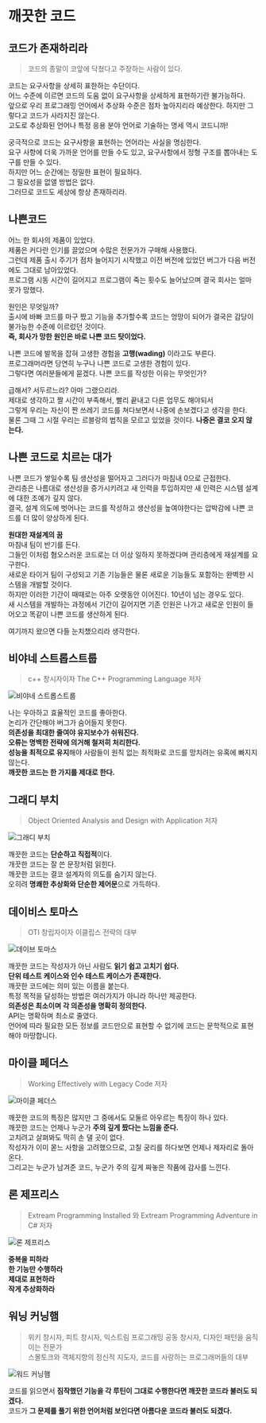 # 깨끗한 코드
## 코드가 존재하리라
> 코드의 종말이 코앞에 닥쳤다고 주장하는 사람이 있다.       
       
코드는 요구사항을 상세히 표한하는 수단이다.   
어느 수준에 이르면 코드의 도움 없이 요구사항을 상세하게 표현하기란 불가능하다.   
앞으로 우리 프로그래밍 언어에서 추상화 수준은 점차 높아지리라 예상한다.
하지만 그렇다고 코드가 사라지진 않는다.   
고도로 추상화된 언어나 특정 응용 분야 언어로 기술하는 명세 역시 코드니까!   

궁극적으로 코드는 요구사항을 표현하는 언어라는 사실을 명심한다.   
요구 사항에 더욱 가까운 언어를 만들 수도 있고, 요구사항에서 정형 구조를 뽑아내는 도구를 만들 수 있다.   
하지만 어느 순간에는 정밀한 표현이 필요하다.   
그 필요성을 없앨 방법은 없다.   
그러므로 코드도 세상에 항상 존재하리라.    

## 나쁜코드   

어느 한 회사의 제품이 있었다.     
제품은 커다란 인기를 끌었으며 수많은 전문가가 구매해 사용했다.     
그런데 제품 출시 주기가 점차 늘어지기 시작했고 이전 버전에 있었던 버그가 다음 버전에도 그대로 남아있었다.     
프로그램 시동 시간이 길어지고 프로그램이 죽는 횟수도 늘어났으며 결국 회사는 얼마 못가 망했다.     
     
원인은 무엇일까?        
출시에 바빠 코드를 마구 짰고 기능을 추가할수록 코드는 엉망이 되어가 결국은 감당이 불가능한 수준에 이르렀던 것이다.     
**즉, 회사가 망한 원인은 바로 나쁜 코드 탓이었다.**       
     
나쁜 코드에 발목을 잡혀 고생한 경험을 **고행(wading)** 이라고도 부른다.       
프로그래머라면 당연히 누구나 나쁜 코드로 고생한 경험이 있다.         
그렇다면 여러분들에게 묻겠다. 나쁜 코드를 작성한 이유는 무엇인가?       

급해서? 서두르느라? 아마 그랬으리라.         
제대로 생각하고 짤 시간이 부족해서, 빨리 끝내고 다른 업무도 해야되서          
그렇게 우리는 자신이 짠 쓰레기 코드를 쳐다보면서 나중에 손보겠다고 생각을 한다.           
물론 그때 그 시절 우리는 르블랑의 법칙을 모르고 있었을 것이다. **나중은 결코 오지 않는다.**      
     
## 나쁜 코드로 치르는 대가   

나쁜 코드가 쌓일수록 팀 생산성을 떨어자고 그러다가 마침내 0으로 근접한다.       
관리층은 나름대로 생산성을 증가시키려고 새 인력을 투입하지만 새 인력은 시스템 설계에 대한 조예가 깊지 않다.      
결국, 설계 의도에 벗어나는 코드를 작성하고 생산성을 높여야한다는 압박감에 나쁜 코드를 더 많이 양상하게 된다.        
     
**원대한 재설계의 꿈**    
마침내 팀이 반기를 든다.         
그들인 이처럼 혐오스러운 코드로는 더 이상 일하지 못하겠다며 관리층에게 재설계를 요구한다.         
새로운 타이거 팀이 구성되고 기존 기능들은 물론 새로운 기능들도 포함하는 완벽한 시스템을 개발할 것이다.      
하지만 이러한 기간이 때때로는 아주 오랫동안 이어진다. 10년이 넘는 경우도 있다.       
새 시스템을 개발하는 과정에서 기간이 길어지면 기존 인원은 나가고 새로운 인원이 들어오고 똑같이 나쁜 코드를 생산하게 된다.      
    
여기까지 왔으면 다들 눈치챘으리라 생각한다.      




    






## 비야네 스트롭스트룹
> c++ 창시자이자 The C++ Programming Language 저자 
    
![비야네 스트롭스트룹](https://user-images.githubusercontent.com/50267433/100239275-8dffde80-2f74-11eb-9d37-3ecec7aae113.png)     
    
나는 우아하고 효율적인 코드를 좋아한다.     
논리가 간단해야 버그가 숨어들지 못한다.    
**의존성을 최대한 줄여야 유지보수가 쉬워진다.**      
**오류는 명백한 전략에 의거해 철저히 처리한다.**       
**성능을 최적으로 유지**해야 사람들이 원칙 없는 최적화로 코드를 망치려는 유혹에 빠지지 않는다.     
**깨끗한 코드는 한 가지를 제대로 한다.**    

## 그래디 부치 
> Object Oriented Analysis and Design with Application 저자
   
![그래디 부치](https://user-images.githubusercontent.com/50267433/100240107-85f46e80-2f75-11eb-80b9-41ce5ffd782f.png)      

깨끗한 코드는 **단순하고 직접적**이다.    
개끗한 코드는 잘 쓴 문장처럼 읽힌다.      
깨끗한 코드는 결코 설계자의 의도를 숨기지 않는다.      
오히려 **명쾌한 추상화와 단순한 제어문**으로 가득하다.   
     
## 데이비스 토마스
> OTI 창립자이자 이클립스 전략의 대부  
    
![데이브 토마스](https://user-images.githubusercontent.com/50267433/100240193-9efd1f80-2f75-11eb-8b92-73666751b3ca.png)
   

깨끗한 코드는 작성자가 아닌 사람도 **읽기 쉽고 고치기 쉽다.**        
**단위 테스트 케이스와 인수 테스트 케이스가 존재한다.**          
깨끗한 코드에는 의미 있는 이름을 붙는다.        
특정 목적을 달성하는 방법은 여러가지가 아니라 하나만 제공한다.         
**의존성은 최소이며 각 의존성을 명확히 정의한다.**      
API는 명확하며 최소로 줄였다.      
언어에 따라 필요한 모든 정보를 코드만으로 표현할 수 없기에 코드는 문학적으로 표현해야 마땅합니다.      
    
## 마이클 페더스      
> Working Effectively with Legacy Code 저자      
        
![마이클 페더스](https://user-images.githubusercontent.com/50267433/100240246-ae7c6880-2f75-11eb-92a7-a97d74c94a23.png)

깨끗한 코드의 특징은 많지만 그 중에서도 모둘르 아우르는 특징이 하나 있다.   
깨끗한 코드는 언제나 누군가 **주의 깊게 짰다는 느낌을 준다.**   
고치려고 살펴봐도 딱히 손 댈 곳이 없다.   
작성자가 이미 몯느 사항을 고려했으므로, 고칠 궁리를 하다보면 언제나 제자리로 돌아온다.    
그리고는 누군가 남겨준 코드, 누군가 주의 깊게 짜놓은 작품에 감사를 느낀다.     
   
## 론 제프리스
> Extream Programming Installed 와 Extream Programming Adventure in C# 저자           
     
![론 제프리스](https://user-images.githubusercontent.com/50267433/100240443-eb485f80-2f75-11eb-9f38-a5da85aea866.png)
     
    
**중복을 피하라     
한 기능만 수행하라        
제대로 표현하라        
작게 추상화하라**     
    
## 워닝 커닝햄 
> 위키 창시자, 피트 창시자, 익스트림 프로그래밍 공동 창시자, 디자인 패턴을 움직이는 전문가      
> 스몰토크와 객체지향의 정신적 지도자, 코드를 사랑하는 프로그래머들의 대부     
        
![워드 커닝햄](https://user-images.githubusercontent.com/50267433/100240619-1d59c180-2f76-11eb-961b-9baaa0156341.png)
    
코드를 읽으면서 **짐작했던 기능을 각 루틴이 그대로 수행한다면 깨끗한 코드라 불러도 되겠다.**      
코드가 **그 문제를 풀기 위한 언어처럼 보인다면 아름다운 코드라 불러도 되겠다.**       


